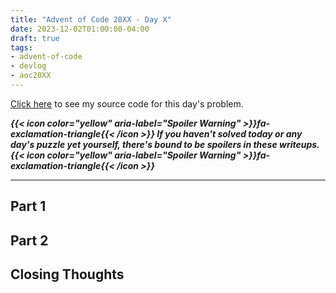 ```yaml
---
title: "Advent of Code 20XX - Day X"
date: 2023-12-02T01:00:00-04:00
draft: true
tags:
- advent-of-code
- devlog
- aoc20XX
---
```


[Click here](https://github.com/Ratheronfire/advent-of-code/blob/master/20XX/day-X.py) to see my source code for this day's problem.

***{{< icon color="yellow" aria-label="Spoiler Warning" >}}fa-exclamation-triangle{{< /icon >}} If you haven't solved today or any day's puzzle yet yourself, there's bound to be spoilers in these writeups. {{< icon color="yellow" aria-label="Spoiler Warning" >}}fa-exclamation-triangle{{< /icon >}}***

---

## Part 1

## Part 2

## Closing Thoughts
